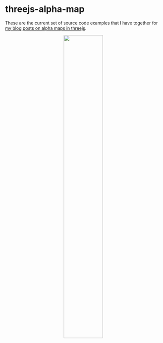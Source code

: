 # threejs-alpha-map

These are the current set of source code examples that I have together for [my blog posts on alpha maps in threejs](https://dustinpfister.github.io/2019/06/06/threejs-alpha-map/).

<div align="center">
      <a href="https://www.youtube.com/watch?v=NDnQksd2LR4">
         <img src="https://img.youtube.com/vi/NDnQksd2LR4/0.jpg" style="width:50%;">
      </a>
</div>